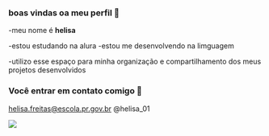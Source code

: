 ###  boas vindas oa meu perfil  🌼
-meu nome é **helisa**

-estou estudando  na alura
-estou me desenvolvendo na limguagem

-utilizo esse espaço para minha organização e compartilhamento dos meus projetos desenvolvidos

###   Você entrar em contato comigo 📧 

helisa.freitas@escola.pr.gov.br
@helisa_01

![](https://media.tenor.com/ulPwx0qGnsgAAAAC/bom-dia-valtatu%C3%AD.gif)

